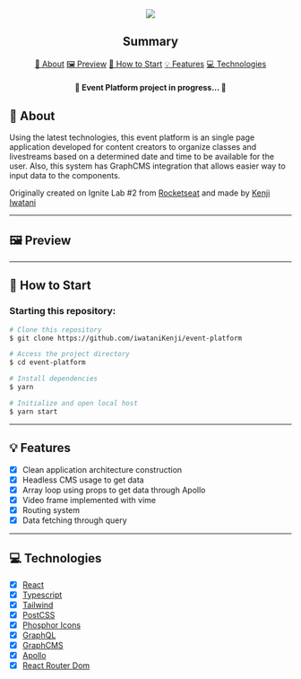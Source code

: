 <section align="center">
    <img src="./src/assets/cover.svg" />
</section>

<h2 align="center">Summary</h2>

<p align="center">
    <a href="#about">📙 About</a>
    <a href="#preview">🖼️ Preview</a>
    <a href="#start">📖 How to Start</a>
    <a href="#features">💡 Features</a>
    <a href="#technologies">💻 Technologies</a>
</p>

<h4 align="center">
   🚧 Event Platform project in progress... 🚧
</h4>

<H2 id="about">📙 About</H2>

<p>Using the latest technologies, this event platform is an single page application developed for content creators to organize classes and livestreams based on a determined date and time to be available for the user. Also, this system has GraphCMS integration that allows easier way to input data to the components.</p>
<p>Originally created on Ignite Lab #2 from <a href="https://www.rocketseat.com.br/">Rocketseat</a> and made by <a href="https://www.linkedin.com/in/kleverson-kenji-iwatani/">Kenji Iwatani</a></p>
<!-- <p>
    <h3><a href="https://letmeask-c10c3.web.app/">Check website &rarr;</a></h3>
</p> -->

---

<H2 id="preview">🖼️ Preview</H2>

<!-- <section align="center">
    <img alt="Letmeask website overview" src="preview.gif"/>
</section> -->

---

<H2 id="start">📖 How to Start</H2>

<h3>Starting this repository:</h3>

```bash
# Clone this repository
$ git clone https://github.com/iwataniKenji/event-platform

# Access the project directory
$ cd event-platform

# Install dependencies
$ yarn

# Initialize and open local host
$ yarn start
```

---

<H2 id="features">💡 Features</H2>

- [x] Clean application architecture construction
- [x] Headless CMS usage to get data
- [x] Array loop using props to get data through Apollo
- [x] Video frame implemented with vime
- [x] Routing system
- [x] Data fetching through query

---

<H2 id="technologies">💻 Technologies</H2>

- [x] <a href="https://reactjs.org/">React</a>
- [x] <a href="https://www.typescriptlang.org/">Typescript</a>
- [x] <a href="https://tailwindcss.com/">Tailwind</a>
- [x] <a href="https://postcss.org/">PostCSS</a>
- [x] <a href="https://phosphoricons.com/">Phosphor Icons</a>
- [x] <a href="https://graphql.org/">GraphQL</a>
- [x] <a href="https://hygraph.com/">GraphCMS</a>
- [x] <a href="https://www.apollographql.com/">Apollo</a>
- [x] <a href="https://www.npmjs.com/package/react-router-dom">React Router Dom</a>
